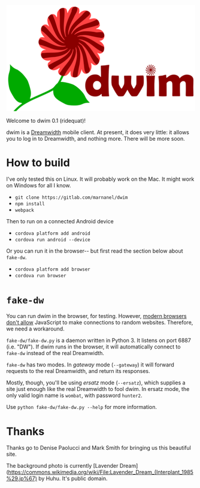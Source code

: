 ![dwim](doc/dwim-with-name.png)

Welcome to dwim 0.1 (ridequat)!

dwim is a [Dreamwidth](https://www.dreamwidth.org) mobile client. At present, it does very little: it allows you to log in to Dreamwidth, and nothing more.
There will be more soon.

# How to build

I've only tested this on Linux. It will probably work on the Mac. It might work on Windows for all I know.

* `git clone https://gitlab.com/marnanel/dwim`
* `npm install`
* `webpack`

Then to run on a connected Android device

* `cordova platform add android`
* `cordova run android --device`

Or you can run it in the browser-- but first read the section below about `fake-dw`.

* `cordova platform add browser`
* `cordova run browser`

# `fake-dw`

You can run dwim in the browser, for testing.
However, [modern browsers don't allow](https://developer.mozilla.org/en-US/docs/Web/HTTP/CORS)
JavaScript to make connections to random websites. Therefore, we need a workaround.

`fake-dw/fake-dw.py` is a daemon written in Python 3. It listens on port 6887
(i.e. "DW"). If dwim runs in the browser, it will automatically connect to `fake-dw`
instead of the real Dreamwidth.

`fake-dw` has two modes. In *gateway* mode (`--gateway`) it will forward requests
to the real Dreamwidth, and return its responses.

Mostly, though, you'll be using *ersatz* mode (`--ersatz`), which supplies a site
just enough like the real Dreamwidth to fool dwim. In ersatz mode, the only valid
login name is `wombat`, with password `hunter2`.

Use `python fake-dw/fake-dw.py --help` for more information.

# Thanks

Thanks go to Denise Paolucci and Mark Smith for bringing us this beautiful site.

The background photo is currently
[Lavender Dream](https://commons.wikimedia.org/wiki/File:Lavender_Dream_(Interplant_1985%29.jp%67)
by Huhu. It's public domain.
